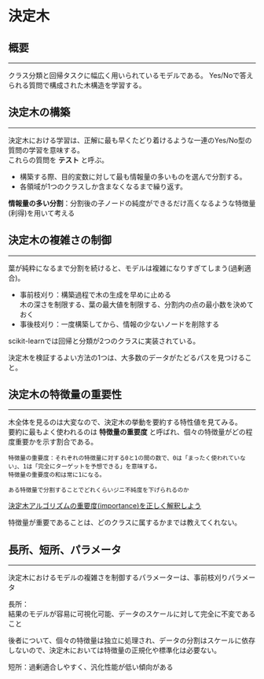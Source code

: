 # 決定木
## 概要

-----
クラス分類と回帰タスクに幅広く用いられているモデルである。
Yes/Noで答えられる質問で構成された木構造を学習する。

## 決定木の構築

----
決定木における学習は、正解に最も早くたどり着けるような一連のYes/No型の質問の学習を意味する。  
これらの質問を __テスト__ と呼ぶ。  
- 構築する際、目的変数に対して最も情報量の多いものを選んで分割する。
- 各領域が1つのクラスしか含まなくなるまで繰り返す。

__情報量の多い分割__：分割後の子ノードの純度ができるだけ高くなるような特徴量(利得)を用いて考える

## 決定木の複雑さの制御

-----
葉が純粋になるまで分割を続けると、モデルは複雑になりすぎてしまう(過剰適合)。
- 事前枝刈り：構築過程で木の生成を早めに止める  
木の深さを制限する、葉の最大値を制限する、分割内の点の最小数を決めておく
- 事後枝刈り：一度構築してから、情報の少ないノードを削除する

scikit-learnでは回帰と分類が2つのクラスに実装されている。

決定木を検証するよい方法の1つは、大多数のデータがたどるパスを見つけること。

## 決定木の特徴量の重要性

----
木全体を見るのは大変なので、決定木の挙動を要約する特性値を見てみる。  
要約に最もよく使われるのは __特徴量の重要度__ と呼ばれ、個々の特徴量がどの程度重要かを示す割合である。

    特徴量の重要度：それぞれの特徴量に対する0と1の間の数で、0は「まったく使われていない」、1は「完全にターゲットを予想できる」を意味する。　　
    特徴量の重要度の和は常に1になる。

    ある特徴量で分割することでどれくらいジニ不純度を下げられるのか

[決定木アルゴリズムの重要度(importance)を正しく解釈しよう](https://yolo-kiyoshi.com/2019/09/16/post-1226/)

特徴量が重要であることは、どのクラスに属するかまでは教えてくれない。

## 長所、短所、パラメータ

----
決定木におけるモデルの複雑さを制御するパラメーターは、事前枝刈りパラメータ　　

長所：  
結果のモデルが容易に可視化可能、データのスケールに対して完全に不変であること　　

後者について、個々の特徴量は独立に処理され、データの分割はスケールに依存しないので、決定木においては特徴量の正規化や標準化は必要ない。　　

短所：過剰適合しやすく、汎化性能が低い傾向がある